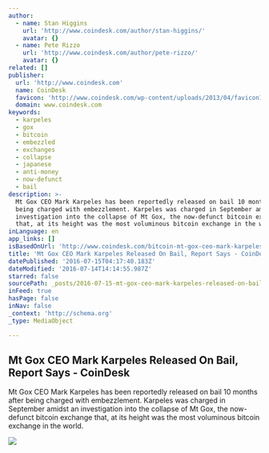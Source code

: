 ```yaml
---
author:
  - name: Stan Higgins
    url: 'http://www.coindesk.com/author/stan-higgins/'
    avatar: {}
  - name: Pete Rizzo
    url: 'http://www.coindesk.com/author/pete-rizzo/'
    avatar: {}
related: []
publisher:
  url: 'http://www.coindesk.com'
  name: CoinDesk
  favicon: 'http://www.coindesk.com/wp-content/uploads/2013/04/favicon1.ico'
  domain: www.coindesk.com
keywords:
  - karpeles
  - gox
  - bitcoin
  - embezzled
  - exchanges
  - collapse
  - japanese
  - anti-money
  - now-defunct
  - bail
description: >-
  Mt Gox CEO Mark Karpeles has been reportedly released on bail 10 months after
  being charged with embezzlement. Karpeles was charged in September amidst an
  investigation into the collapse of Mt Gox, the now-defunct bitcoin exchange
  that, at its height was the most voluminous bitcoin exchange in the world.
inLanguage: en
app_links: []
isBasedOnUrl: 'http://www.coindesk.com/bitcoin-mt-gox-ceo-mark-karpeles-released-bail/'
title: 'Mt Gox CEO Mark Karpeles Released On Bail, Report Says - CoinDesk'
datePublished: '2016-07-15T04:17:40.183Z'
dateModified: '2016-07-14T14:14:55.987Z'
starred: false
sourcePath: _posts/2016-07-15-mt-gox-ceo-mark-karpeles-released-on-bail-report-says-coi.md
inFeed: true
hasPage: false
inNav: false
_context: 'http://schema.org'
_type: MediaObject

---
```

<article style=""><h1>Mt Gox CEO Mark Karpeles Released On Bail, Report Says - CoinDesk</h1><p>Mt Gox CEO Mark Karpeles has been reportedly released on bail 10 months after being charged with embezzlement. Karpeles was charged in September amidst an investigation into the collapse of Mt Gox, the now-defunct bitcoin exchange that, at its height was the most voluminous bitcoin exchange in the world.</p><img src="https://media.coindesk.com/uploads/2016/07/Karpeles.png" /></article>